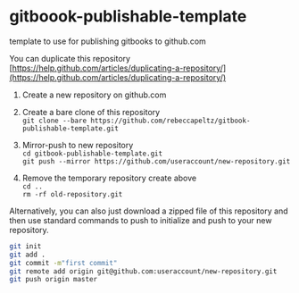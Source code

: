 # gitboook-publishable-template

template to use for publishing gitbooks to github.com

You can duplicate this repository  
[https://help.github.com/articles/duplicating-a-repository/](https://help.github.com/articles/duplicating-a-repository/)

1. Create a new repository on github.com

2. Create a bare clone of this repository  
   `git clone --bare https://github.com/rebeccapeltz/gitbook-publishable-template.git`

3. Mirror-push to new repository  
   `cd gitbook-publishable-template.git`  
   `git push --mirror https://github.com/useraccount/new-repository.git`

4. Remove the temporary repository create above  
   `cd ..`  
   `rm -rf old-repository.git`

Alternatively, you can also just download a zipped file of this repository and then use standard commands to push to initialize and push to your new repository.

```bash
git init
git add .
git commit -m"first commit"
git remote add origin git@github.com:useraccount/new-repository.git  
git push origin master
```

